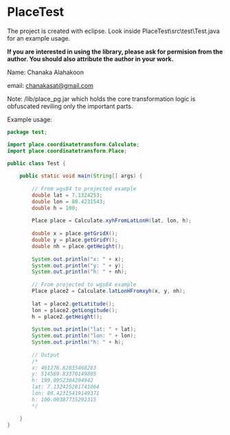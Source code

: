 # PlaceTest

The project is created with eclipse.
Look inside PlaceTest\src\test\Test.java for an example usage.

**If you are interested in using the library, please ask for permision from the author.
You should also attribute the author in your work.**

Name: Chanaka Alahakoon

email: chanakasat@gmail.com

Note: /lib/place_pg.jar which holds the core transformation logic is obfuscated reviling only the important parts.

Example usage:

```java
package test;

import place.coordinatetransform.Calculate;
import place.coordinatetransform.Place;

public class Test {
	
	public static void main(String[] args) {
		
		// From wgs84 to projected example
		double lat = 7.1324253;
		double lon = 80.4231543;
		double h = 100;
				
		Place place = Calculate.xyhFromLatLonH(lat, lon, h);
				
		double x = place.getGridX();
		double y = place.getGridY();
		double nh = place.getHeight();
				
		System.out.println("x: " + x);
		System.out.println("y: " + y);
		System.out.println("h: " + nh);
				
		// From projected to wgs84 example	
		Place place2 = Calculate.latLonHFromxyh(x, y, nh);
				
		lat = place2.getLatitude();
		lon = place2.getLongitude();
		h = place2.getHeight();
				
		System.out.println("lat: " + lat);
		System.out.println("lon: " + lon);
		System.out.println("h: " + h);	
		
		// Output
		/*
		x: 461276.82835468283
		y: 514569.83370149805
		h: 199.0952384294942
		lat: 7.132425281741064
		lon: 80.42315419149371
		h: 100.00387735292315
		*/

	}
}
```

